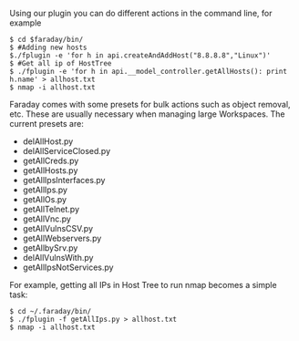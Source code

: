 Using our plugin you can do different actions in the command line, for example

```
$ cd $faraday/bin/
$ #Adding new hosts 
$./fplugin -e 'for h in api.createAndAddHost("8.8.8.8","Linux")'
$ #Get all ip of HostTree
$ ./fplugin -e 'for h in api.__model_controller.getAllHosts(): print h.name' > allhost.txt
$ nmap -i allhost.txt
```

Faraday comes with some presets for bulk actions such as object removal, etc. These are usually necessary when managing large Workspaces. The current presets are:
* delAllHost.py
* delAllServiceClosed.py
* getAllCreds.py
* getAllHosts.py
* getAllIpsInterfaces.py
* getAllIps.py
* getAllOs.py
* getAllTelnet.py
* getAllVnc.py
* getAllVulnsCSV.py
* getAllWebservers.py
* getAllbySrv.py
* delAllVulnsWith.py
* getAllIpsNotServices.py

For example, getting all IPs in Host Tree to run nmap becomes a simple task:

```
$ cd ~/.faraday/bin/
$ ./fplugin -f getAllIps.py > allhost.txt
$ nmap -i allhost.txt
```